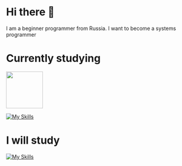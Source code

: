 # Hi there 👋
I am a beginner programmer from Russia. I want to become a systems programmer
# Currently studying
<img src=https://user-images.githubusercontent.com/5421823/62779159-4cf76880-baaa-11e9-8318-e20a1aaa913a.png width=100>

[![My Skills](https://skillicons.dev/icons?i=c,cpp)](https://skillicons.dev)

# I will study
[![My Skills](https://skillicons.dev/icons?i=cpp)](https://skillicons.dev)
